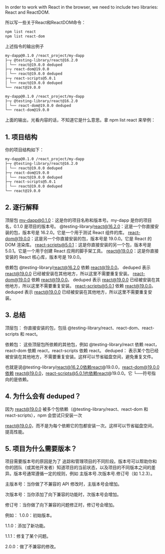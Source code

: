 In order to work with React in the browser, we need to include two libraries: React and ReactDOM.

所以写一些关于React和ReactDOM命令：

```bash
npm list react
npm list react-dom
```
上述指令的输出例子
```bash
my-dapp@0.1.0 /react_project/my-dapp
├─┬ @testing-library/react@16.2.0
│ └── react@19.0.0 deduped
├─┬ react-dom@19.0.0
│ └── react@19.0.0 deduped
├─┬ react-scripts@5.0.1
│ └── react@19.0.0 deduped
└── react@19.0.0

my-dapp@0.1.0 /react_project/my-dapp
├─┬ @testing-library/react@16.2.0
│ └── react-dom@19.0.0 deduped
└── react-dom@19.0.0
```
上面的输出，光看内容的话，不知道它是什么意思。拿 npm list react 来举例：

## 1. 项目结构
你的项目结构如下：
```bash
my-dapp@0.1.0 /react_project/my-dapp
├─┬ @testing-library/react@16.2.0
│ └── react@19.0.0 deduped
├─┬ react-dom@19.0.0
│ └── react@19.0.0 deduped
├─┬ react-scripts@5.0.1
│ └── react@19.0.0 deduped
└── react@19.0.0
```

## 2. 逐行解释
顶层包
my-dapp@0.1.0：这是你的项目名称和版本号。my-dapp 是你的项目名，0.1.0 是项目的版本号。
@testing-library/react@16.2.0：这是一个你直接安装的包，版本号是 16.2.0。它是一个用于测试 React 组件的库。
react-dom@19.0.0：这是另一个你直接安装的包，版本号是 19.0.0。它是 React 的 DOM 渲染库。
react-scripts@5.0.1：这是你直接安装的另一个包，版本号是 5.0.1。它是一个用于创建 React 应用的脚手架工具。
react@19.0.0：这是你直接安装的 React 核心库，版本号是 19.0.0。

依赖包
@testing-library/react@16.2.0 依赖 react@19.0.0。
deduped 表示 react@19.0.0 已经被安装在其他地方，所以这里不需要重复安装。
react-dom@19.0.0 依赖 react@19.0.0。
deduped 表示 react@19.0.0 已经被安装在其他地方，所以这里不需要重复安装。
react-scripts@5.0.1 依赖 react@19.0.0。
deduped 表示 react@19.0.0 已经被安装在其他地方，所以这里不需要重复安装。

## 3. 总结
顶层包：
你直接安装的包，包括 @testing-library/react、react-dom、react-scripts 和 react。

依赖包：
这些顶层包所依赖的其他包，例如 @testing-library/react 依赖 react，react-dom 依赖 react，react-scripts 依赖 react。
deduped：
表示某个包已经被安装在其他地方，不需要重复安装。这样可以节省磁盘空间，避免重复文件。

也就是说@testing-library/react@16.2.0依赖react@19.0.0，react-dom@19.0.0依赖 react@19.0.0，react-scripts@5.0.1也依赖react@19.0.0。它 └──符号指向的是依赖。

## 4. 为什么会有 deduped？
因为 react@19.0.0 被多个包依赖（@testing-library/react、react-dom 和 react-scripts），npm 会尝试只安装一次 

react@19.0.0，而不是为每个依赖它的包都安装一次。这样可以节省磁盘空间，提高性能。

## 5. 项目为什么需要版本？
项目需要版本号的原因是为了 追踪和管理项目的不同阶段。版本号可以帮助你和你的团队（或其他开发者）知道项目的当前状态，以及项目的不同版本之间的差异。版本号通常遵循一定的规则，例如 主版本号.次版本号.修订号（如 1.2.3）。

主版本号：当你做了不兼容的 API 修改时，主版本号会增加。

次版本号：当你添加了向下兼容的功能时，次版本号会增加。

修订号：当你做了向下兼容的问题修正时，修订号会增加。

例如：
1.0.0：初始版本。

1.1.0：添加了新功能。

1.1.1：修复了某个问题。

2.0.0：做了不兼容的修改。
